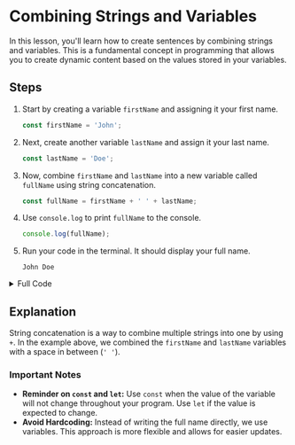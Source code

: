# Combining Strings and Variables

In this lesson, you'll learn how to create sentences by combining strings and variables. This is a fundamental concept in programming that allows you to create dynamic content based on the values stored in your variables.

## Steps

1. Start by creating a variable `firstName` and assigning it your first name.

    ```javascript
    const firstName = 'John';
    ```

2. Next, create another variable `lastName` and assign it your last name.

    ```javascript
    const lastName = 'Doe';
    ```

3. Now, combine `firstName` and `lastName` into a new variable called `fullName` using string concatenation.

    ```javascript
    const fullName = firstName + ' ' + lastName;
    ```

4. Use `console.log` to print `fullName` to the console.

    ```javascript
    console.log(fullName);
    ```

5. Run your code in the terminal. It should display your full name.

    ```
    John Doe
    ```

<details>
<summary>Full Code</summary>

```javascript
const firstName = 'John';
const lastName = 'Doe';
const fullName = firstName + ' ' + lastName;
console.log(fullName);
```

</details>

## Explanation

String concatenation is a way to combine multiple strings into one by using `+`. In the example above, we combined the `firstName` and `lastName` variables with a space in between (`' '`).

### Important Notes

- **Reminder on `const` and `let`:** Use `const` when the value of the variable will not change throughout your program. Use `let` if the value is expected to change.
- **Avoid Hardcoding:** Instead of writing the full name directly, we use variables. This approach is more flexible and allows for easier updates.